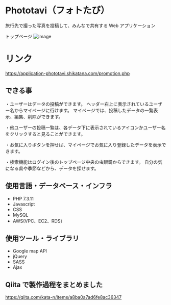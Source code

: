 # Phototavi（フォトたび）

旅行先で撮った写真を投稿して、みんなで共有する Web アプリケーション

トップページ
![image](https://user-images.githubusercontent.com/56011845/72674870-62dc7100-3abf-11ea-877a-fc2bcba651e4.png)

# リンク

https://application-phototavi.shikatana.com/promotion.php

## できる事

・ユーザーはデータの投稿ができます。
ヘッダー右上に表示されているユーザー名からマイページに行けます。
マイページでは、投稿したデータの一覧表示、編集、削除ができます。

・他ユーザーの投稿一覧は、各データ下に表示されているアイコンかユーザー名をクリックすると見ることができます。

・お気に入りボタンを押せば、マイページでお気に入り登録したデータを表示できます。

・検索機能はログイン後のトップページ中央の虫眼鏡からできます。
自分の気になる県や季節などから、データを探せます。

## 使用言語・データベース・インフラ

- PHP 7.3.11
- Javascript
- CSS
- MySQL
- AWS(VPC、EC2、RDS）

## 使用ツール・ライブラリ

- Google map API
- jQuery
- SASS
- Ajax

## Qiita で製作過程をまとめました

https://qiita.com/kata-n/items/a8ba0a7ad6fe8ac36347

